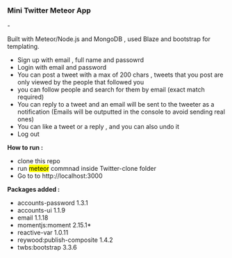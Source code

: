 <h3>Mini Twitter Meteor App</h3> - <p>Built with Meteor/Node.js and MongoDB , used Blaze and bootstrap for templating.</p>

<ul>
<li>Sign up with email , full name and passowrd</li>
<li>Login with email and password</li>
<li>You can post a tweet with a max of 200 chars , tweets that you post are only viewed by the people that followed you</li>
<li>you can follow people and search for them by email (exact match required)</li>
<li>You can reply to a tweet and an email will be sent to the tweeter as a notification (Emails will be outputted in the console to avoid sending real ones)</li>
<li>You can like a tweet or a reply , and you can also undo it</li>
<li>Log out</li>
</ul>



<p><b>How to run :</b></p>

<ul>
	<li>clone this repo</li>
	<li>run <mark>meteor</mark> commnad inside Twitter-clone folder</li>
	<li>Go to to http://localhost:3000</li>
</ul>

<p><b>Packages added :</b></p>

<ul>
	<li>accounts-password          1.3.1</li>
	<li>accounts-ui                1.1.9</li>
	<li>email                      1.1.18</li>
	<li>momentjs:moment            2.15.1*</li>
	<li>reactive-var               1.0.11</li>
	<li>reywood:publish-composite  1.4.2</li>
	<li>twbs:bootstrap             3.3.6</li>
</ul>


  
  
 
 
  
  
  

